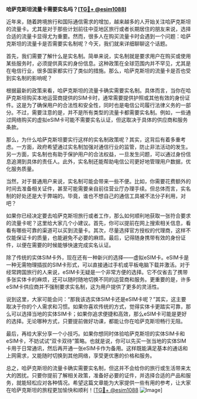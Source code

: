 **哈萨克斯坦流量卡需要实名吗？[[TG💪+ @esim1088](https://t.me/s/esim1088)]**

近年来，随着跨境旅行和国际通信需求的增加，越来越多的人开始关注哈萨克斯坦的流量卡。尤其是对于那些计划前往中亚地区旅行或者长期居住的朋友来说，选择合适的流量卡显得尤为重要。然而，很多人在购买流量卡时会遇到一个问题：哈萨克斯坦的流量卡是否需要实名制呢？今天，我们就来详细聊聊这个话题。

首先，我们需要了解什么是实名制。简单来说，实名制就是要求用户在购买或使用某些服务时，必须提供真实的身份信息。这种政策在全球范围内并不罕见，尤其是在电信行业，很多国家都实行了类似的措施。那么，哈萨克斯坦的流量卡是否也受到实名制的影响呢？

根据最新的政策来看，哈萨克斯坦的流量卡确实需要实名制。具体而言，当你在哈萨克斯坦购买本地运营商提供的SIM卡时，通常需要提供护照或其他有效的身份证件。这是为了确保用户的合法性和安全性，同时也是电信公司履行法律义务的一部分。不过，需要注意的是，并不是所有类型的流量卡都需要实名制。例如，一些通过网络购买的虚拟eSIM卡可能不需要实名认证，但这取决于具体的供应商和服务条款。

那么，为什么哈萨克斯坦要实行这样的实名制政策呢？其实，这背后有着多重考虑。一方面，政府希望通过实名制加强对通信行业的监管，防止非法活动的发生。另一方面，实名制也有助于保护用户的合法权益，一旦发生问题，可以通过身份信息追溯到具体的责任人。此外，实名制还能帮助电信公司更好地管理用户数据，优化服务质量。

当然，对于普通用户来说，实名制可能会带来一些不便。比如，你需要花费额外的时间去准备相关证件，甚至可能需要亲自前往营业厅办理手续。但总体而言，实名制的好处还是大于弊端的。毕竟，谁也不想自己的通信工具被不法分子利用，对吧？

如果你已经决定要去哈萨克斯坦旅行或者工作，那么如何顺利地获取一张符合要求的流量卡呢？这里给大家几个小建议。首先，你可以提前在网上搜索相关信息，看看有哪些可靠的渠道可以买到流量卡。其次，尽量选择官方授权的代理商，这样不仅能保证卡的质量，也能避免不必要的麻烦。最后，记得随身携带有效的身份证件，以便在需要的时候能够快速完成实名认证。

除了传统的实体SIM卡外，现在还有一种新兴的选择——虚拟eSIM卡。eSIM卡是一种无需物理插拔的SIM卡形式，可以直接通过手机或平板电脑下载并激活。对于经常跨国旅行的人来说，eSIM卡无疑是一个非常方便的选择。它不仅省去了携带多张实体卡的麻烦，还可以随时随地切换不同的运营商和服务。更重要的是，许多eSIM卡供应商并不强制要求实名制，这为用户提供了更多的灵活性。

说到这里，大家可能会问：“那我该选实体SIM卡还是eSIM卡呢？”其实，这主要取决于你的个人需求和习惯。如果你喜欢传统的方式，觉得实体卡更踏实可靠，那么可以选择当地的实体SIM卡；如果你追求便捷和高效，那么eSIM卡可能是更好的选择。无论哪种方式，只要提前做好功课，都能让你在哈萨克斯坦畅行无阻。

最后，再给大家分享一个小技巧。如果你想同时体验哈萨克斯坦的实体SIM卡和eSIM卡，不妨试试“双卡双待”策略。也就是说，你可以先买一张当地的实体SIM卡用于日常通讯，然后再开通一张eSIM卡作为备用。这样既能满足基本的通话和上网需求，又能随时切换到其他网络，享受更优惠的价格和服务。

总之，哈萨克斯坦的流量卡确实需要实名制，但这并不会给你的旅行或生活带来太大的困扰。只要你提前了解相关政策，准备好必要的证件，并选择合适的产品和服务，就能轻松应对各种情况。希望这篇文章能为大家提供一些有用的参考，让大家在哈萨克斯坦的旅程更加愉快和顺利！[[TG💪+ @esim1088](https://t.me/s/esim1088) ![Image](https://i.postimg.cc/4NQfJmqS/Snipaste-2025-05-13-00-14-12.png)]